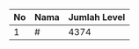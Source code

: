 | No | Nama            | Jumlah Level |
|----|-----------------|--------------|
| 1  | #    |    4374        |
